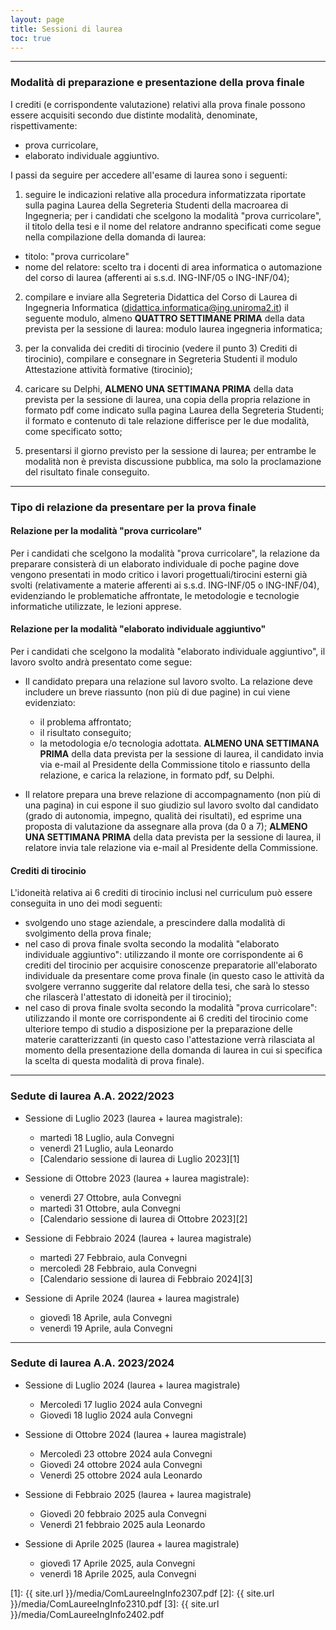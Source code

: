 ```yaml
---
layout: page
title: Sessioni di laurea
toc: true
---
```


---


### Modalità di preparazione e presentazione della prova finale

I crediti (e corrispondente valutazione) relativi alla prova finale possono essere acquisiti secondo due distinte modalità, denominate, rispettivamente:
- prova curricolare,
- elaborato individuale aggiuntivo.

I passi da seguire per accedere all'esame di laurea sono i seguenti:

1. seguire le indicazioni relative alla procedura informatizzata riportate sulla pagina Laurea della Segreteria Studenti della macroarea di Ingegneria;
per i candidati che scelgono la modalità "prova curricolare", il titolo della tesi e il nome del relatore andranno specificati come segue nella compilazione della domanda di laurea:
* titolo: "prova curricolare"
* nome del relatore: scelto tra i docenti di area informatica o automazione del corso di laurea (afferenti ai s.s.d. ING-INF/05 o ING-INF/04);

2. compilare e inviare alla Segreteria Didattica del Corso di Laurea di Ingegneria Informatica (didattica.informatica@ing.uniroma2.it) il seguente modulo, almeno **QUATTRO SETTIMANE PRIMA** della data prevista per la sessione di laurea: modulo laurea ingegneria informatica;

3. per la convalida dei crediti di tirocinio (vedere il punto 3) Crediti di tirocinio), compilare e consegnare in Segreteria Studenti il modulo Attestazione attività formative (tirocinio);

4. caricare su Delphi, **ALMENO UNA SETTIMANA PRIMA** della data prevista per la sessione di laurea, una copia della propria relazione in formato pdf come indicato sulla pagina Laurea della Segreteria Studenti; il formato e contenuto di tale relazione differisce per le due modalità, come specificato sotto;

5. presentarsi il giorno previsto per la sessione di laurea; per entrambe le modalità non è prevista discussione pubblica, ma solo la proclamazione del risultato finale conseguito.

---


### Tipo di relazione da presentare per la prova finale

#### Relazione per la modalità "prova curricolare"
Per i candidati che scelgono la modalità "prova curricolare", la relazione da preparare consisterà di un elaborato individuale di poche pagine dove vengono presentati in modo critico i lavori progettuali/tirocini esterni già svolti (relativamente a materie afferenti ai s.s.d. ING-INF/05 o ING-INF/04), evidenziando le problematiche affrontate, le metodologie e tecnologie informatiche utilizzate, le lezioni apprese.

#### Relazione per la modalità "elaborato individuale aggiuntivo"
Per i candidati che scelgono la modalità "elaborato individuale aggiuntivo", il lavoro svolto andrà presentato come segue:

* Il candidato prepara una relazione sul lavoro svolto. La relazione deve includere un breve riassunto (non più di due pagine) in cui viene evidenziato:
  * il problema affrontato;
  * il risultato conseguito;
  * la metodologia e/o tecnologia adottata.
**ALMENO UNA SETTIMANA PRIMA** della data prevista per la sessione di laurea, il candidato invia via e-mail al Presidente della Commissione titolo e riassunto della relazione, e carica la relazione, in formato pdf, su Delphi.

* Il relatore prepara una breve relazione di accompagnamento (non più di una pagina) in cui espone il suo giudizio sul lavoro svolto dal candidato (grado di autonomia, impegno, qualità dei risultati), ed esprime una proposta di valutazione da assegnare alla prova (da 0 a 7);
**ALMENO UNA SETTIMANA PRIMA** della data prevista per la sessione di laurea, il relatore invia tale relazione via e-mail al Presidente della Commissione.

#### Crediti di tirocinio
L'idoneità relativa ai 6 crediti di tirocinio inclusi nel curriculum può essere conseguita in uno dei modi seguenti:

* svolgendo uno stage aziendale, a prescindere dalla modalità di svolgimento della prova finale;
* nel caso di prova finale svolta secondo la modalità "elaborato individuale aggiuntivo": utilizzando il monte ore corrispondente ai 6 crediti del tirocinio per acquisire conoscenze preparatorie all'elaborato individuale da presentare come prova finale (in questo caso le attività da svolgere verranno suggerite dal relatore della tesi, che sarà lo stesso che rilascerà l'attestato di idoneità per il tirocinio);
* nel caso di prova finale svolta secondo la modalità "prova curricolare": utilizzando il monte ore corrispondente ai 6 crediti del tirocinio come ulteriore tempo di studio a disposizione per la preparazione delle materie caratterizzanti (in questo caso l'attestazione verrà rilasciata al momento della presentazione della domanda di laurea in cui si specifica la scelta di questa modalità di prova finale).

---



### Sedute di laurea A.A. 2022/2023

* Sessione di Luglio 2023 (laurea + laurea magistrale):
  * martedì 18 Luglio, aula Convegni
  * venerdì 21 Luglio, aula Leonardo
  * [Calendario sessione di laurea di Luglio 2023][1]

* Sessione di Ottobre 2023 (laurea + laurea magistrale):
  * venerdì 27 Ottobre, aula Convegni
  * martedì 31 Ottobre, aula Convegni
  * [Calendario sessione di laurea di Ottobre 2023][2]

* Sessione di Febbraio 2024 (laurea + laurea magistrale)
  * martedì 27 Febbraio, aula Convegni
  * mercoledì 28 Febbraio, aula Convegni
  * [Calendario sessione di laurea di Febbraio 2024][3]

* Sessione di Aprile 2024 (laurea + laurea magistrale)
  * giovedì 18 Aprile, aula Convegni
  * venerdì 19 Aprile, aula Convegni


---


### Sedute di laurea A.A. 2023/2024

* Sessione di Luglio 2024 (laurea + laurea magistrale)
  * Mercoledì 17 luglio 2024 aula Convegni
  * Giovedì 18 luglio 2024 aula Convegni

* Sessione di Ottobre 2024 (laurea + laurea magistrale)
  * Mercoledì 23 ottobre 2024 aula Convegni
  * Giovedì 24 ottobre 2024 aula Convegni
  * Venerdì 25 ottobre 2024 aula Leonardo

* Sessione di Febbraio 2025 (laurea + laurea magistrale)
  * Giovedì 20 febbraio 2025 aula Convegni
  * Venerdì 21 febbraio 2025 aula Leonardo

* Sessione di Aprile 2025 (laurea + laurea magistrale)
  * giovedì 17 Aprile 2025, aula Convegni
  * venerdì 18 Aprile 2025, aula Convegni


[1]: {{ site.url }}/media/ComLaureeIngInfo2307.pdf
[2]: {{ site.url }}/media/ComLaureeIngInfo2310.pdf
[3]: {{ site.url }}/media/ComLaureeIngInfo2402.pdf 